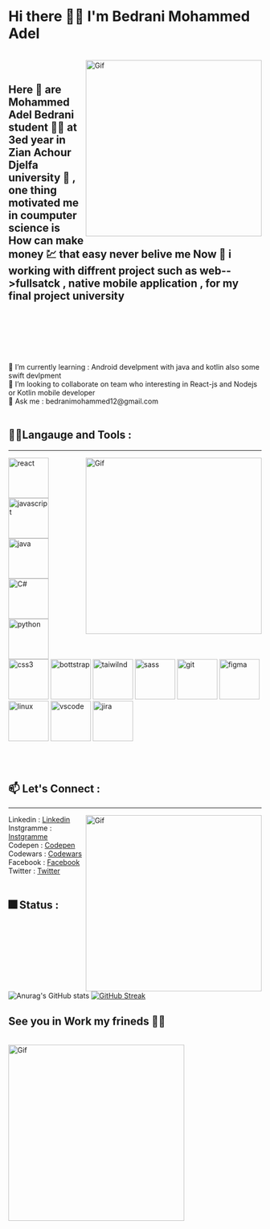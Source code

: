# Hi there 👨‍💻 I'm Bedrani Mohammed Adel 
<br/>
<img align="right" alt="Gif" src="https://media.giphy.com/media/3o6Ztl7oraKm4ZJ9mw/giphy.gif" alt="react" width="350" heigth="300" >
<br/>

## Here 👋 are Mohammed Adel Bedrani student 👨‍🎓 at 3ed year in Zian Achour Djelfa university 🏫 , one thing motivated me in coumputer science is How can make money 💹 that easy never belive me Now 🔭 i working with diffrent project such as web-->fullsatck , native mobile application , for my final project university 
<br/>
<br/>
<br/>
<br/>
<br/>
<br/>
🌱 I’m currently learning : Android develpment with java and kotlin also some swift devlpment 
<br/>
👯 I’m looking to collaborate on team who interesting in React-js and Nodejs or Kotlin mobile developer 
<br/>
💬 Ask me : bedranimohammed12@gmail.com
<br/>
<br/>

## 💪💪Langauge and Tools :
<hr>
<img align="right" alt="Gif" src="https://media.giphy.com/media/XIqCQx02E1U9W/giphy.gif" alt="react" width="350" heigth="300" >
<p>
  <img src="https://cdn.jsdelivr.net/gh/devicons/devicon/icons/react/react-original.svg" alt="react" width="80" heigth="80" >
  <img src="https://cdn.jsdelivr.net/gh/devicons/devicon/icons/javascript/javascript-original.svg" alt="javascript" width="80" heigth="80" >
  <img src="https://cdn.jsdelivr.net/gh/devicons/devicon/icons/java/java-original-wordmark.svg" alt="java" width="80" heigth="80" >
  <img src="https://cdn.jsdelivr.net/gh/devicons/devicon/icons/csharp/csharp-original.svg" alt="C#" width="80" heigth="80" >
  <img src="https://cdn.jsdelivr.net/gh/devicons/devicon/icons/python/python-original.svg" alt="python" width="80" heigth="80" >
  <img src="https://cdn.jsdelivr.net/gh/devicons/devicon/icons/css3/css3-original.svg" alt="css3" width="80" heigth="80" >
  <img src="https://cdn.jsdelivr.net/gh/devicons/devicon/icons/bootstrap/bootstrap-original-wordmark.svg" alt="bottstrap" width="80" heigth="80" >
  <img src="https://cdn.jsdelivr.net/gh/devicons/devicon/icons/tailwindcss/tailwindcss-original-wordmark.svg" alt="taiwilnd" width="80" heigth="80" >
  <img src="https://cdn.jsdelivr.net/gh/devicons/devicon/icons/sass/sass-original.svg" alt="sass" width="80" heigth="80" >
  <img src="https://cdn.jsdelivr.net/gh/devicons/devicon/icons/git/git-original-wordmark.svg" alt="git" width="80" heigth="80" >
  <img src="https://cdn.jsdelivr.net/gh/devicons/devicon/icons/figma/figma-original.svg" alt="figma" width="80" heigth="80" >
  <img src="https://cdn.jsdelivr.net/gh/devicons/devicon/icons/linux/linux-original.svg" alt="linux" width="80" heigth="80" >
  <img src="https://cdn.jsdelivr.net/gh/devicons/devicon/icons/vscode/vscode-original.svg" alt="vscode" width="80" heigth="80" >
  <img src="https://cdn.jsdelivr.net/gh/devicons/devicon/icons/jira/jira-original-wordmark.svg" alt="jira" width="80" heigth="80" >
</p>
<br/>
<br/>

## 📫 Let's Connect :
<hr>
<img align="right" alt="Gif" src="https://media.giphy.com/media/l41lVsYDBC0UVQJCE/giphy.gif" alt="react" width="350" heigth="300" >
Linkedin : <a href="https://www.linkedin.com/in/bedrani-mohammed-adel-3477b9247/" target="_blank">Linkedin</a> <br/>
Instgramme : <a href="https://www.instagram.com/adel_mohammed16/" target="_blank">Instgramme</a><br/>
Codepen : <a href="https://codepen.io/Bedrani-MohammedAdel" target="_blank">Codepen</a><br/>
Codewars : <a href="https://www.codewars.com/users/Bedrani%20Mohammed%20Adel%20" target="_blank">Codewars</a><br/>
Facebook : <a href="https://www.facebook.com/profile.php?id=100013937412279" target="_blank">Facebook</a><br/>
Twitter : <a href="https://twitter.com/Youcef43069530" target="_blank">Twitter</a>
<br/>
<br/>

## 🎆 Status :
![Anurag's GitHub stats](https://github-readme-stats.vercel.app/api?username=youcefbedrani&show_icons=true&theme=radical)
[![GitHub Streak](https://streak-stats.demolab.com/?user=youcefbedrani&theme=highcontrast)](https://git.io/streak-stats)


## See you in Work my frineds 🙋‍♂️
<br/>
<img align="center" alt="Gif" src="https://media.giphy.com/media/xjZtu4qi1biIo/giphy.gif" alt="react" width="350" heigth="300" >
<br/>
<!--
**youcefbedrani/youcefbedrani** is a ✨ _special_ ✨ repository because its `README.md` (this file) appears on your GitHub profile.

Here are some ideas to get you started:

- 🔭 I’m currently working on ...
- 🌱 I’m currently learning ...
- 👯 I’m looking to collaborate on ...
- 🤔 I’m looking for help with ...
- 💬 Ask me about ...
- 📫 How to reach me: ...
- 😄 Pronouns: ...
- ⚡ Fun fact: ...
-->

